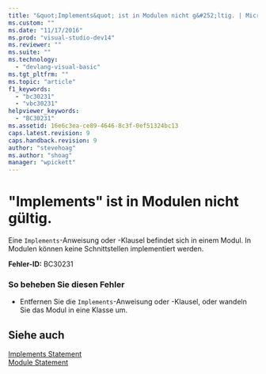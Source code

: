 ```yaml
---
title: "&quot;Implements&quot; ist in Modulen nicht g&#252;ltig. | Microsoft Docs"
ms.custom: ""
ms.date: "11/17/2016"
ms.prod: "visual-studio-dev14"
ms.reviewer: ""
ms.suite: ""
ms.technology: 
  - "devlang-visual-basic"
ms.tgt_pltfrm: ""
ms.topic: "article"
f1_keywords: 
  - "bc30231"
  - "vbc30231"
helpviewer_keywords: 
  - "BC30231"
ms.assetid: 16e6c3ea-ce89-4646-8c3f-0ef51324bc13
caps.latest.revision: 9
caps.handback.revision: 9
author: "stevehoag"
ms.author: "shoag"
manager: "wpickett"
---
```

# &quot;Implements&quot; ist in Modulen nicht g&#252;ltig.
Eine `Implements`\-Anweisung oder \-Klausel befindet sich in einem Modul. In Modulen können keine Schnittstellen implementiert werden.  
  
 **Fehler\-ID:** BC30231  
  
### So beheben Sie diesen Fehler  
  
-   Entfernen Sie die `Implements`\-Anweisung oder \-Klausel, oder wandeln Sie das Modul in eine Klasse um.  
  
## Siehe auch  
 [Implements Statement](../../visual-basic/language-reference/statements/implements-statement.md)   
 [Module Statement](../../visual-basic/language-reference/statements/module-statement.md)